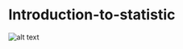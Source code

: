 # Introduction-to-statistic


![alt text](https://github.com/NubeDev/Introduction-to-statistics/blob/master/images/Deg5lCGXkAAwfJv.jpg)
